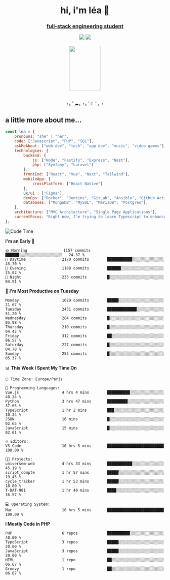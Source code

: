 <h1 align="center">hi, i'm léa 🌙</h1>
<h3 align="center"><ins>full-stack engineering student</ins></h3>  
<div align="center">
  <a href="https://www.linkedin.com/in/lea-reiter22/"><img src="https://img.shields.io/badge/LinkedIn-0077B5?style=for-the-badge&logo=linkedin&logoColor=white"/></a>
  <a href="mailto:lea.reiter@outlook.fr"><img src="https://img.shields.io/badge/Contact-2A2A2A?style=for-the-badge&logo=minutemailer&logoColor=white"/></a>
</div>
<br>
  <div align="center">  <img src="https://github.com/xmnchild/xmnchild/blob/main/1702415560_StardewValleyHappyGreyCat.png" height="140" width="100"/>
</div>
<br>
  <p align="center">
                 ⋆｡ ﾟ☁︎｡ ⋆｡ ﾟ☾ ﾟ｡ ⋆
  </p>
  <h2>a little more about me...</h2>
  
```js
const lea = {
    pronouns: "she" | "her",
    code: ["Javascript", "PHP", "SQL"],
    askMeAbout: ["web dev", "tech", "app dev", "music", "video games"],
    technologies: {
        backEnd: {
            js: ["Node", "Fastify", "Express", "Nest"],
            php: ["Symfony", "Laravel"]
        },
        frontEnd: ["React", "Vue", "Next", "Tailwind"],
        mobileApp: {
            crossPlatform: ["React Native"]
        },
        ux/ui : ["Figma"],
        devOps: ["Docker", "Jenkins", "GitLab", "Ansible", "Github Actions"],
        databases: ["MongoDB", "MySQL", "MariaDB", "Postgres"],
    },
    architecture: ["MVC Architecture", "Single Page Applications"],
    currentFocus: "Right now, I'm trying to learn Typescript to enhance my Javascript development.",
};
```
<!--START_SECTION:waka-->
![Code Time](http://img.shields.io/badge/Code%20Time-142%20hrs%2026%20mins-blue)

**I'm an Early 🐤** 

```text
🌞 Morning                1157 commits        ██████░░░░░░░░░░░░░░░░░░░   24.37 % 
🌆 Daytime                2170 commits        ███████████░░░░░░░░░░░░░░   45.70 % 
🌃 Evening                1188 commits        ██████░░░░░░░░░░░░░░░░░░░   25.02 % 
🌙 Night                  233 commits         █░░░░░░░░░░░░░░░░░░░░░░░░   04.91 % 
```
📅 **I'm Most Productive on Tuesday** 

```text
Monday                   1029 commits        █████░░░░░░░░░░░░░░░░░░░░   21.67 % 
Tuesday                  2431 commits        █████████████░░░░░░░░░░░░   51.20 % 
Wednesday                284 commits         █░░░░░░░░░░░░░░░░░░░░░░░░   05.98 % 
Thursday                 210 commits         █░░░░░░░░░░░░░░░░░░░░░░░░   04.42 % 
Friday                   312 commits         ██░░░░░░░░░░░░░░░░░░░░░░░   06.57 % 
Saturday                 227 commits         █░░░░░░░░░░░░░░░░░░░░░░░░   04.78 % 
Sunday                   255 commits         █░░░░░░░░░░░░░░░░░░░░░░░░   05.37 % 
```


📊 **This Week I Spent My Time On** 

```text
🕑︎ Time Zone: Europe/Paris

💬 Programming Languages: 
Vue.js                   4 hrs 4 mins        ██████████░░░░░░░░░░░░░░░   40.34 % 
Python                   3 hrs 47 mins       █████████░░░░░░░░░░░░░░░░   37.65 % 
TypeScript               1 hr 2 mins         ███░░░░░░░░░░░░░░░░░░░░░░   10.34 % 
JSON                     16 mins             █░░░░░░░░░░░░░░░░░░░░░░░░   02.65 % 
JavaScript               15 mins             █░░░░░░░░░░░░░░░░░░░░░░░░   02.61 % 

🔥 Editors: 
VS Code                  10 hrs 5 mins       █████████████████████████   100.00 % 

🐱‍💻 Projects: 
universem-web            4 hrs 33 mins       ███████████░░░░░░░░░░░░░░   45.19 % 
script_compte            1 hr 57 mins        █████░░░░░░░░░░░░░░░░░░░░   19.45 % 
cycle_tracker            1 hr 53 mins        █████░░░░░░░░░░░░░░░░░░░░   18.80 % 
T-DAT-901                1 hr 40 mins        ████░░░░░░░░░░░░░░░░░░░░░   16.57 % 

💻 Operating System: 
Mac                      10 hrs 5 mins       █████████████████████████   100.00 % 
```

**I Mostly Code in PHP** 

```text
PHP                      6 repos             ██████████░░░░░░░░░░░░░░░   40.00 % 
TypeScript               3 repos             █████░░░░░░░░░░░░░░░░░░░░   20.00 % 
JavaScript               3 repos             █████░░░░░░░░░░░░░░░░░░░░   20.00 % 
HTML                     1 repo              ██░░░░░░░░░░░░░░░░░░░░░░░   06.67 % 
Groovy                   1 repo              ██░░░░░░░░░░░░░░░░░░░░░░░   06.67 % 
```




<!--END_SECTION:waka-->
